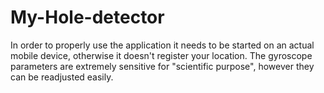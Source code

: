 # My-Hole-detector
In order to properly use the application it needs to be started on an actual mobile device, otherwise it doesn't register your location. The gyroscope parameters are extremely sensitive for "scientific purpose", however they can be readjusted easily.
